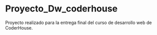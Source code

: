 # Proyecto_Dw_coderhouse
Proyecto realizado para la entrega final del curso de desarrollo web de CoderHouse.
